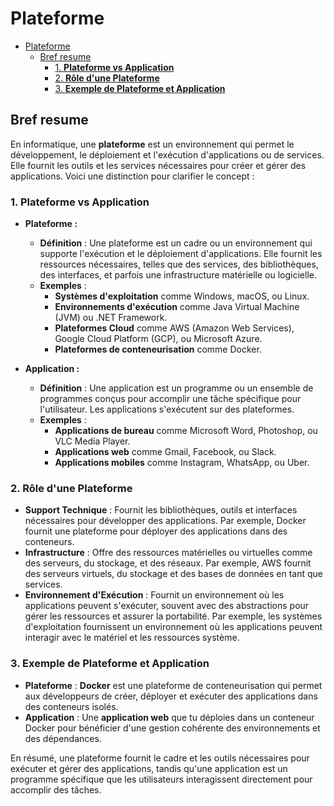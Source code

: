 # Plateforme

- [Plateforme](#plateforme)
  - [Bref resume](#bref-resume)
    - [1. **Plateforme vs Application**](#1-plateforme-vs-application)
    - [2. **Rôle d'une Plateforme**](#2-rôle-dune-plateforme)
    - [3. **Exemple de Plateforme et Application**](#3-exemple-de-plateforme-et-application)

## Bref resume

En informatique, une **plateforme** est un environnement qui permet le développement, le déploiement et l'exécution d'applications ou de services. Elle fournit les outils et les services nécessaires pour créer et gérer des applications. Voici une distinction pour clarifier le concept :

### 1. **Plateforme vs Application**

- **Plateforme :**
  - **Définition** : Une plateforme est un cadre ou un environnement qui supporte l'exécution et le déploiement d'applications. Elle fournit les ressources nécessaires, telles que des services, des bibliothèques, des interfaces, et parfois une infrastructure matérielle ou logicielle.
  - **Exemples** : 
    - **Systèmes d'exploitation** comme Windows, macOS, ou Linux.
    - **Environnements d'exécution** comme Java Virtual Machine (JVM) ou .NET Framework.
    - **Plateformes Cloud** comme AWS (Amazon Web Services), Google Cloud Platform (GCP), ou Microsoft Azure.
    - **Plateformes de conteneurisation** comme Docker.

- **Application :**
  - **Définition** : Une application est un programme ou un ensemble de programmes conçus pour accomplir une tâche spécifique pour l'utilisateur. Les applications s'exécutent sur des plateformes.
  - **Exemples** :
    - **Applications de bureau** comme Microsoft Word, Photoshop, ou VLC Media Player.
    - **Applications web** comme Gmail, Facebook, ou Slack.
    - **Applications mobiles** comme Instagram, WhatsApp, ou Uber.

### 2. **Rôle d'une Plateforme**

- **Support Technique** : Fournit les bibliothèques, outils et interfaces nécessaires pour développer des applications. Par exemple, Docker fournit une plateforme pour déployer des applications dans des conteneurs.
- **Infrastructure** : Offre des ressources matérielles ou virtuelles comme des serveurs, du stockage, et des réseaux. Par exemple, AWS fournit des serveurs virtuels, du stockage et des bases de données en tant que services.
- **Environnement d'Exécution** : Fournit un environnement où les applications peuvent s'exécuter, souvent avec des abstractions pour gérer les ressources et assurer la portabilité. Par exemple, les systèmes d'exploitation fournissent un environnement où les applications peuvent interagir avec le matériel et les ressources système.

### 3. **Exemple de Plateforme et Application**

- **Plateforme** : **Docker** est une plateforme de conteneurisation qui permet aux développeurs de créer, déployer et exécuter des applications dans des conteneurs isolés.
- **Application** : Une **application web** que tu déploies dans un conteneur Docker pour bénéficier d'une gestion cohérente des environnements et des dépendances.

En résumé, une plateforme fournit le cadre et les outils nécessaires pour exécuter et gérer des applications, tandis qu'une application est un programme spécifique que les utilisateurs interagissent directement pour accomplir des tâches.